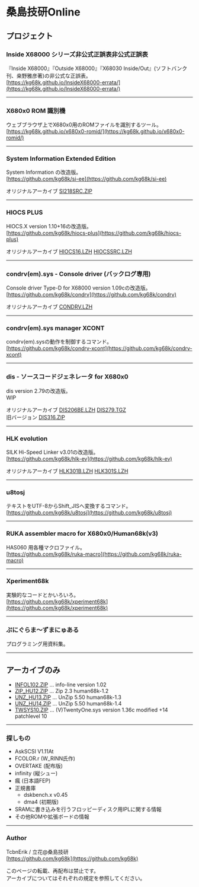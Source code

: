 # 桑島技研Online

## プロジェクト

### Inside X68000 シリーズ非公式正誤表非公式正誤表
『Inside X68000』『Outside X68000』『X68030 Inside/Out』(ソフトバンク刊、桒野雅彦著)の非公式な正誤表。  
[https://kg68k.github.io/InsideX68000-errata/](https://kg68k.github.io/InsideX68000-errata/)

---
### X680x0 ROM 識別機
ウェブブラウザ上でX680x0用のROMファイルを識別するツール。  
[https://kg68k.github.io/x680x0-romid/](https://kg68k.github.io/x680x0-romid/)

---
### System Information Extended Edition
System Information の改造版。  
[https://github.com/kg68k/si-ee](https://github.com/kg68k/si-ee)

オリジナルアーカイブ
[SI218SRC.ZIP](kg68k/orig/SI218SRC.ZIP)

---
### HIOCS PLUS
HIOCS.X version 1.10+16の改造版。  
[https://github.com/kg68k/hiocs-plus](https://github.com/kg68k/hiocs-plus)

オリジナルアーカイブ
[HIOCS16.LZH](kg68k/orig/HIOCS16.LZH)
[HIOCSSRC.LZH](kg68k/orig/HIOCSSRC.LZH)

---
### condrv(em).sys - Console driver (バックログ専用)
Console driver Type-D for X68000 version 1.09cの改造版。  
[https://github.com/kg68k/condrv](https://github.com/kg68k/condrv)

オリジナルアーカイブ
[CONDRV.LZH](kg68k/orig/CONDRV.LZH)

---
### condrv(em).sys manager XCONT
condrv(em).sysの動作を制御するコマンド。  
[https://github.com/kg68k/condrv-xcont](https://github.com/kg68k/condrv-xcont)

---
### dis - ソースコードジェネレータ for X680x0
dis version 2.79の改造版。  
WIP

オリジナルアーカイブ
[DIS206BE.LZH](kg68k/orig/DIS206BE.LZH)
[DIS279.TGZ](kg68k/orig/DIS279.TGZ)  
旧バージョン [DIS316.ZIP](kg68k/arc/DIS316.ZIP)

---
### HLK evolution
SILK Hi-Speed Linker v3.01の改造版。  
[https://github.com/kg68k/hlk-ev](https://github.com/kg68k/hlk-ev)

オリジナルアーカイブ
[HLK301B.LZH](kg68k/orig/HLK301B.LZH)
[HLK301S.LZH](kg68k/orig/HLK301S.LZH)

---
### u8tosj
テキストをUTF-8からShift_JISへ変換するコマンド。  
[https://github.com/kg68k/u8tosj](https://github.com/kg68k/u8tosj)

---
### RUKA assembler macro for X680x0/Human68k(v3)
HAS060 用各種マクロファイル。  
[https://github.com/kg68k/ruka-macro](https://github.com/kg68k/ruka-macro)

---
### Xperiment68k
実験的なコードとかいろいろ。  
[https://github.com/kg68k/xperiment68k](https://github.com/kg68k/xperiment68k)

---
### ぷにぐらま～ずまにゅある
プログラミング用資料集。  

---

## アーカイブのみ
- [INFOL102.ZIP](kg68k/arc/INFOL102.ZIP) ... info-line version 1.02
- [ZIP_HU12.ZIP](kg68k/arc/ZIP_HU12.ZIP) ... Zip 2.3 human68k-1.2
- [UNZ_HU13.ZIP](kg68k/arc/UNZ_HU13.ZIP) ... UnZip 5.50 human68k-1.3
- [UNZ_HU14.ZIP](kg68k/arc/UNZ_HU14.ZIP) ... UnZip 5.50 human68k-1.4
- [TWSYS10.ZIP](kg68k/arc/TWSYS10.ZIP) ... (V)TwentyOne.sys version 1.36c modified +14 patchlevel 10

---

### 探しもの

- AskSCSI V1.11At
- FCOLOR.r (W_RINN氏作)
- OVERTAKE (配布版)
- infinity (縦シュー)
- 瘋 (日本語FEP)
- 正規書庫
  - dskbench.x v0.45
  - dma4 (初期版)
- SRAMに書き込みを行うフロッピーディスク用IPLに関する情報
- その他ROMや拡張ボードの情報

---

### Author
TcbnErik / 立花@桑島技研  
[https://github.com/kg68k](https://github.com/kg68k)

このページの転載、再配布は禁止です。  
アーカイブについてはそれぞれの規定を参照してください。  
